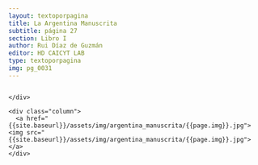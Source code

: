 ```yaml
---
layout: textoporpagina
title: La Argentina Manuscrita
subtitle: página 27
section: Libro I
author: Rui Díaz de Guzmán
editor: HD CAICYT LAB
type: textoporpagina
img: pg_0031
---
```


<div class="row">
    <div class="column">


    </div>

    <div class="column">
      <a href="{{site.baseurl}}/assets/img/argentina_manuscrita/{{page.img}}.jpg"><img src="{{site.baseurl}}/assets/img/argentina_manuscrita/{{page.img}}.jpg"></a>
    </div>
</div>